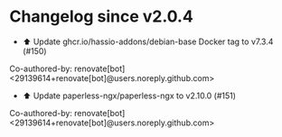 # Changelog since v2.0.4
- ⬆️ Update ghcr.io/hassio-addons/debian-base Docker tag to v7.3.4 (#150)

Co-authored-by: renovate[bot] <29139614+renovate[bot]@users.noreply.github.com> 
- ⬆️ Update paperless-ngx/paperless-ngx to v2.10.0 (#151)

Co-authored-by: renovate[bot] <29139614+renovate[bot]@users.noreply.github.com> 
